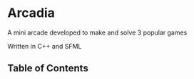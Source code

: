 # Arcadia

A mini arcade developed to make and solve 3 popular games

Written in C++ and SFML

[comment]: <> (add the image for arcadia here)

## Table of Contents

[comment]: <> (add the table of contents after finishing up the readme)
